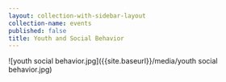 ```yaml
---
layout: collection-with-sidebar-layout
collection-name: events
published: false
title: Youth and Social Behavior
---
```

![youth social behavior.jpg]({{site.baseurl}}/media/youth social behavior.jpg)

